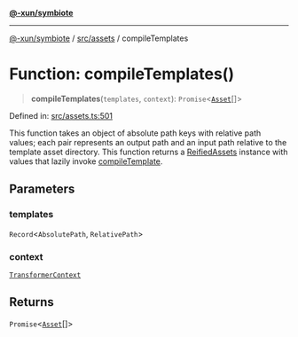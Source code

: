 [**@-xun/symbiote**](../../../README.md)

***

[@-xun/symbiote](../../../README.md) / [src/assets](../README.md) / compileTemplates

# Function: compileTemplates()

> **compileTemplates**(`templates`, `context`): `Promise`\<[`Asset`](../type-aliases/Asset.md)[]\>

Defined in: [src/assets.ts:501](https://github.com/Xunnamius/symbiote/blob/1d06f9ec4e479041c7ca032d17fcdd92ac8edf8e/src/assets.ts#L501)

This function takes an object of absolute path keys with relative path
values; each pair represents an output path and an input path relative to the
template asset directory. This function returns a [ReifiedAssets](../type-aliases/ReifiedAssets.md)
instance with values that lazily invoke [compileTemplate](compileTemplate.md).

## Parameters

### templates

`Record`\<`AbsolutePath`, `RelativePath`\>

### context

[`TransformerContext`](../type-aliases/TransformerContext.md)

## Returns

`Promise`\<[`Asset`](../type-aliases/Asset.md)[]\>
